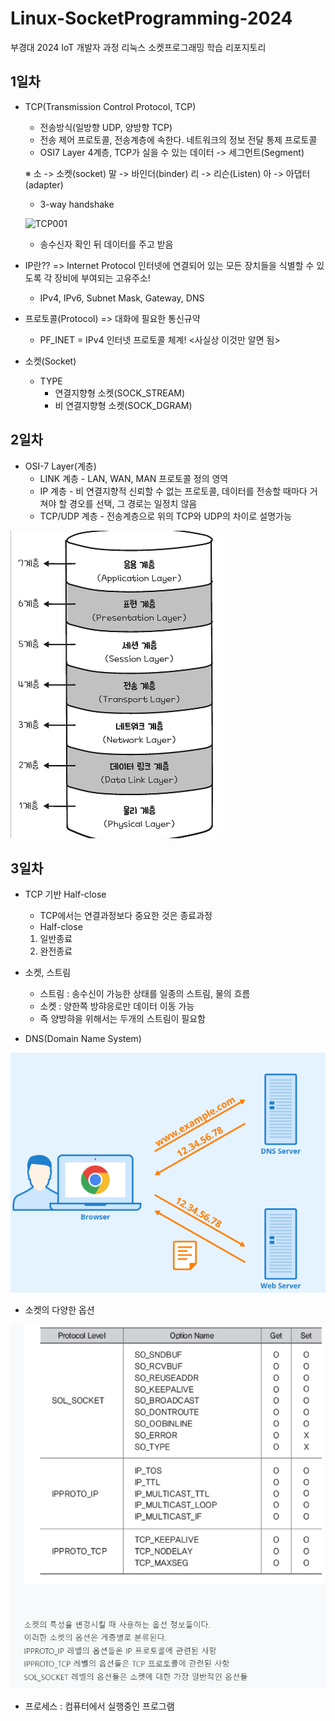 # Linux-SocketProgramming-2024
부경대 2024 IoT 개발자 과정 리눅스 소켓프로그래밍 학습 리포지토리

## 1일차

- TCP(Transmission Control Protocol, TCP)
    - 전송방식(일방향 UDP, 양방향 TCP)
    - 전송 제어 프로토콜, 전송계층에 속한다. 네트워크의 정보 전달 통제 프로토콜
    - OSI7 Layer 4계층, TCP가 실을 수 있는 데이터 -> 세그먼트(Segment)

    ※  소 -> 소켓(socket)
        말 -> 바인더(binder)
        리 -> 리슨(Listen)
        아 -> 아댑터(adapter)

    - 3-way handshake

  ![TCP001](https://github.com/znah54/Basic-TCP-IP/assets/50408406/88cb4cb9-64bd-46b6-aa3b-2437f778759c)

    - 송수신자 확인 뒤 데이터를 주고 받음

- IP란?? => Internet Protocol 인터넷에 연결되어 있는 모든 장치들을 식별할 수 있도록 각 장비에 부여되는 고유주소!
    - IPv4, IPv6, Subnet Mask, Gateway, DNS

- 프로토콜(Protocol) => 대화에 필요한 통신규약
    - PF_INET = IPv4 인터넷 프로토콜 체계! <사실상 이것만 알면 됨>

- 소켓(Socket)
    - TYPE 
        - 연결지향형 소켓(SOCK_STREAM)
        - 비 연결지향형 소켓(SOCK_DGRAM)
 
## 2일차

- OSI-7 Layer(계층)
    - LINK 계층 - LAN, WAN, MAN 프로토콜 정의 영역
    - IP 계층 - 비 연결지향적 신뢰할 수 없는 프로토콜, 데이터를 전송할 때마다 거쳐야 할 경오를 선택, 그 경로는 일정치 않음
    - TCP/UDP 계층 - 전송계층으로 위의 TCP와 UDP의 차이로 설명가능

<img src=https://github.com/znah54/Basic-TCP-IP/blob/main/images/TCP002.png>


## 3일차

- TCP 기반 Half-close
    - TCP에서는 연결과정보다 중요한 것은 종료과정 
    - Half-close
    1) 일반종료
    2) 완전종료

- 소켓, 스트림
    - 스트림 : 송수신이 가능한 상태를 일종의 스트림, 물의 흐름
    - 소켓 : 양한쪽 방햐응로만 데이터 이동 가능
    - 즉 양방햐을 위해서는 두개의 스트림이 필요함

- DNS(Domain Name System)

<img src=https://github.com/znah54/Basic-TCP-IP/blob/main/images/TCP003.png>


- 소켓의 다양한 옵션

<img src=https://github.com/znah54/Basic-TCP-IP/blob/main/images/TCP004.png>

- 프로세스 : 컴퓨터에서 실행중인 프로그램